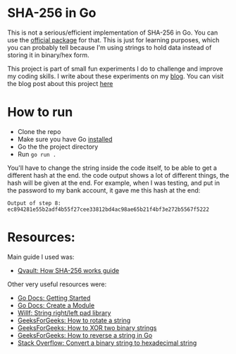 # SHA-256 in Go

This is not a serious/efficient implementation of SHA-256 in Go. You can use the [official package](https://pkg.go.dev/crypto/sha256) for that. This is just for learning purposes, which you can probably tell because I'm using strings to hold data instead of storing it in binary/hex form.

This project is part of small fun experiments I do to challenge and improve my coding skills. I write about these experiments on my [blog](https://www.kronaemmanuel.com/blog). You can visit the blog post about this project [here](https://www.kronaemmanuel.com/2021/09/12/Implementing-SHA-256-in-Go-lang.html)

# How to run
- Clone the repo
- Make sure you have Go [installed](https://golang.org/doc/install)
- Go the the project directory
- Run `go run .`

You'll have to change the string inside the code itself, to be able to get a different hash at the end. the code output shows a lot of different things, the hash will be given at the end. For example, when I was testing, and put in the password to my bank account, it gave me this hash at the end:
```
Output of step 8: 
ec894281e55b2adf4b55f27cee33812bd4ac98ae65b21f4bf3e272b5567f5222
```

# Resources:
Main guide I used was:
- [Qvault: How SHA-256 works guide](https://qvault.io/cryptography/how-sha-2-works-step-by-step-sha-256/)

Other very useful resources were:
  - [Go Docs: Getting Started](https://golang.org/doc/tutorial/getting-started)
  - [Go Docs: Create a Module](https://golang.org/doc/tutorial/create-module)
  - [Willf: String right/left pad library](https://github.com/willf/pad/blob/master/pad.go)
  - [GeeksForGeeks: How to rotate a string](https://www.geeksforgeeks.org/left-rotation-right-rotation-string-2/)
  - [GeeksForGeeks: How to XOR two binary strings](https://www.geeksforgeeks.org/xor-of-two-binary-strings/)
  - [GeeksForGeeks: How to reverse a string in Go](https://www.geeksforgeeks.org/how-to-reverse-a-string-in-golang/)
  - [Stack Overflow: Convert a binary string to hexadecimal string](https://stackoverflow.com/questions/25592084/converting-binary-string-to-a-hexadecimal-string-java)